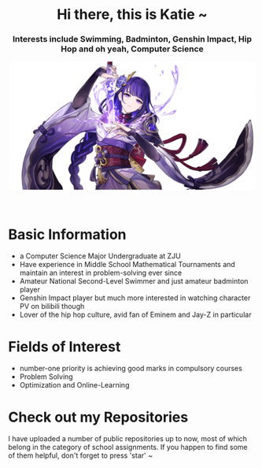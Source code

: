 <h1 align="center">Hi there, this is Katie ~</h1>
<h3 align="center">Interests include Swimming, Badminton, Genshin Impact, Hip Hop and oh yeah, Computer Science</h3>
<p align="center">
<img src="1.png" alt="Raidon Shogun" height="260" width="500"/>
</p>
<br>

# Basic Information
- a Computer Science Major Undergraduate at ZJU
- Have experience in Middle School Mathematical Tournaments and maintain an interest in problem-solving ever since
- Amateur National Second-Level Swimmer and just amateur badminton player
- Genshin Impact player but much more interested in watching character PV on bilibili though
- Lover of the hip hop culture, avid fan of Eminem and Jay-Z in particular


# Fields of Interest
- number-one priority is achieving good marks in compulsory courses
- Problem Solving
- Optimization and Online-Learning

# Check out my Repositories
<p align="left">I have uploaded a number of public repositories up to now, most of which belong in the category of school assignments. If you happen to find some of them helpful, don't forget to press 'star' ~</p>
